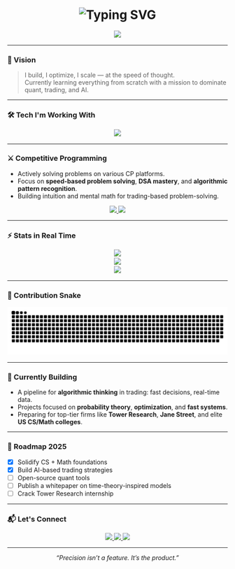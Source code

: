 <h1 align="center">
  <img src="https://readme-typing-svg.demolab.com?font=Fira+Code&size=28&duration=2000&pause=200&color=0FF0FC&vCenter=true&center=true&width=500&lines=Hi%2C+I'm+Ujjwal+Deep;Aspiring+HFT+Quant+%7C+AI+Engineer;Speed+%2B+Math+%2B+Code+%7C+Precision+Matters" alt="Typing SVG" />
</h1>

<p align="center">
  <img src="https://media.tenor.com/qJ5evVs-_uUAAAAC/coding.gif" width="250" />
</p>

---

### 🧭 Vision

> I build, I optimize, I scale — at the speed of thought.  
> Currently learning everything from scratch with a mission to dominate quant, trading, and AI.

---

### 🛠️ Tech I'm Working With

<p align="center">
  <img src="https://skillicons.dev/icons?i=python,cpp,mongodb,redis,linux,git,github,bash,vscode&theme=dark" />
</p>

---

### ⚔️ Competitive Programming

- Actively solving problems on various CP platforms.
- Focus on **speed-based problem solving**, **DSA mastery**, and **algorithmic pattern recognition**.
- Building intuition and mental math for trading-based problem-solving.

<p align="center">
  <a href="https://leetcode.com/ujjwal77771/">
    <img src="https://img.shields.io/badge/LeetCode-FFA116?style=for-the-badge&logo=leetcode&logoColor=black" />
  </a>
  <a href="https://codeforces.com/profile/Ujjwal_77771">
    <img src="https://img.shields.io/badge/Codeforces-1F8ACB?style=for-the-badge&logo=codeforces&logoColor=white" />
  </a>
</p>

---

### ⚡ Stats in Real Time

<p align="center">
  <img src="https://github-readme-stats.vercel.app/api?username=ujjwal77771&show_icons=true&theme=merko&hide_border=true&count_private=true" />
  <br />
  <img src="https://github-readme-streak-stats.herokuapp.com/?user=ujjwal77771&theme=merko&hide_border=true" />
  <br />
  <img src="https://github-readme-stats.vercel.app/api/top-langs/?username=ujjwal77771&layout=compact&theme=merko&hide_border=true" />
</p>

---

### 🐍 Contribution Snake

<p align="center">
  <img src="https://raw.githubusercontent.com/platane/snk/output/github-contribution-grid-snake-dark.svg" />
</p>

---

### 🚧 Currently Building

- A pipeline for **algorithmic thinking** in trading: fast decisions, real-time data.
- Projects focused on **probability theory**, **optimization**, and **fast systems**.
- Preparing for top-tier firms like **Tower Research**, **Jane Street**, and elite **US CS/Math colleges**.

---

### 🎯 Roadmap 2025

- [x] Solidify CS + Math foundations  
- [x] Build AI-based trading strategies  
- [ ] Open-source quant tools  
- [ ] Publish a whitepaper on time-theory-inspired models  
- [ ] Crack Tower Research internship  

---

### 📬 Let's Connect

<p align="center">
  <a href="https://www.linkedin.com/in/ujjwal-deep-b8914024b">
    <img src="https://img.shields.io/badge/LinkedIn-0077B5?style=for-the-badge&logo=linkedin&logoColor=white" />
  </a>
  <a href="mailto:ujjwaldeep77771@gmail.com">
    <img src="https://img.shields.io/badge/Gmail-D14836?style=for-the-badge&logo=gmail&logoColor=white" />
  </a>
  <a href="https://github.com/ujjwal77771">
    <img src="https://img.shields.io/badge/GitHub-100000?style=for-the-badge&logo=github&logoColor=white" />
  </a>
</p>

---

<p align="center"><i>“Precision isn’t a feature. It’s the product.”</i></p>